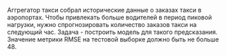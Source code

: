 Аггрегатор такси собрал исторические данные о заказах такси в аэропортах. 
Чтобы привлекать больше водителей в период пиковой нагрузки, нужно спрогнозировать количество заказов такси на следующий час. Задача - построить модель для такого предсказания.
Значение метрики RMSE на тестовой выборке должно быть не больше 48.
